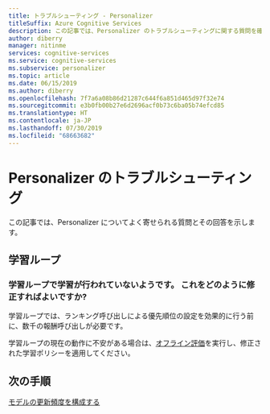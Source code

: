 ```yaml
---
title: トラブルシューティング - Personalizer
titleSuffix: Azure Cognitive Services
description: この記事では、Personalizer のトラブルシューティングに関する質問を確認できます。
author: diberry
manager: nitinme
services: cognitive-services
ms.service: cognitive-services
ms.subservice: personalizer
ms.topic: article
ms.date: 06/15/2019
ms.author: diberry
ms.openlocfilehash: 7f7a6a08b86d21287c644f6a851d465d97f32e74
ms.sourcegitcommit: e3b0fb00b27e6d2696acf0b73c6ba05b74efcd85
ms.translationtype: HT
ms.contentlocale: ja-JP
ms.lasthandoff: 07/30/2019
ms.locfileid: "68663682"
---
```

# <a name="personalizer-troubleshooting"></a>Personalizer のトラブルシューティング

この記事では、Personalizer についてよく寄せられる質問とその回答を示します。

## <a name="learning-loop"></a>学習ループ

### <a name="the-learning-loop-doesnt-seem-to-learn-how-do-i-fix-this"></a>学習ループで学習が行われていないようです。 これをどのように修正すればよいですか?

学習ループでは、ランキング呼び出しによる優先順位の設定を効果的に行う前に、数千の報酬呼び出しが必要です。 

学習ループの現在の動作に不安がある場合は、[オフライン評価](concepts-offline-evaluation.md)を実行し、修正された学習ポリシーを適用してください。 

## <a name="next-steps"></a>次の手順

[モデルの更新頻度を構成する](how-to-settings.md#model-update-frequency)